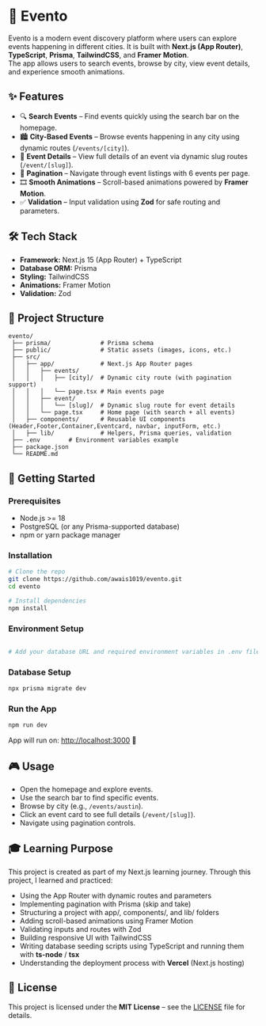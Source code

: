 # 🎉 Evento

Evento is a modern event discovery platform where users can explore events happening in different cities.
It is built with **Next.js (App Router)**, **TypeScript**, **Prisma**, **TailwindCSS**, and **Framer Motion**.  
The app allows users to search events, browse by city, view event details, and experience smooth animations.

## ✨ Features

- 🔍 **Search Events** – Find events quickly using the search bar on the homepage.
- 🏙 **City-Based Events** – Browse events happening in any city using dynamic routes (`/events/[city]`).
- 📄 **Event Details** – View full details of an event via dynamic slug routes (`/event/[slug]`).
- 📑 **Pagination** – Navigate through event listings with 6 events per page.
- 🎞 **Smooth Animations** – Scroll-based animations powered by **Framer Motion**.
- ✅ **Validation** – Input validation using **Zod** for safe routing and parameters.

## 🛠 Tech Stack

- **Framework:** Next.js 15 (App Router) + TypeScript
- **Database ORM:** Prisma
- **Styling:** TailwindCSS
- **Animations:** Framer Motion
- **Validation:** Zod

## 📂 Project Structure

```
evento/
 ├── prisma/              # Prisma schema
 ├── public/              # Static assets (images, icons, etc.)
 ├── src/
 │   ├── app/             # Next.js App Router pages
 │   │   ├── events/
 │   │   │   ├── [city]/  # Dynamic city route (with pagination support)
 │   │   │   └── page.tsx # Main events page
 │   │   ├── event/
 │   │   │   └── [slug]/  # Dynamic slug route for event details
 │   │   └── page.tsx     # Home page (with search + all events)
 │   ├── components/      # Reusable UI components (Header,Footer,Container,Eventcard, navbar, inputForm, etc.)
 │   ├── lib/             # Helpers, Prisma queries, validation
 ├── .env        # Environment variables example
 ├── package.json
 └── README.md
```

## 🚀 Getting Started

### Prerequisites

- Node.js >= 18
- PostgreSQL (or any Prisma-supported database)
- npm or yarn package manager

### Installation

```bash
# Clone the repo
git clone https://github.com/awais1019/evento.git
cd evento

# Install dependencies
npm install
```

### Environment Setup

```bash

# Add your database URL and required environment variables in .env file
```

### Database Setup

```bash
npx prisma migrate dev
```

### Run the App

```bash
npm run dev
```

App will run on: [http://localhost:3000](http://localhost:3000) 🚀

## 🎮 Usage

- Open the homepage and explore events.
- Use the search bar to find specific events.
- Browse by city (e.g., `/events/austin`).
- Click an event card to see full details (`/event/[slug]`).
- Navigate using pagination controls.

## 🎓 Learning Purpose

This project is created as part of my Next.js learning journey.
Through this project, I learned and practiced:

- Using the App Router with dynamic routes and parameters
- Implementing pagination with Prisma (skip and take)
- Structuring a project with app/, components/, and lib/ folders
- Adding scroll-based animations using Framer Motion
- Validating inputs and routes with Zod
- Building responsive UI with TailwindCSS
- Writing database seeding scripts using TypeScript and running them with **ts-node** / **tsx**
- Understanding the deployment process with **Vercel** (Next.js hosting)

## 📄 License

This project is licensed under the **MIT License** – see the [LICENSE](LICENSE) file for details.
